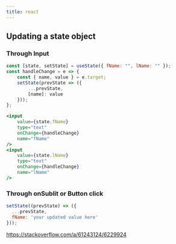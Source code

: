 ```yaml
---
title: react
---
```


## Updating a state object

### Through Input

```jsx
const [state, setState] = useState({ fName: "", lName: "" });
const handleChange = e => {
    const { name, value } = e.target;
    setState(prevState => ({
        ...prevState,
        [name]: value
    }));
};

<input
    value={state.fName}
    type="text"
    onChange={handleChange}
    name="fName"
/>
<input
    value={state.lName}
    type="text"
    onChange={handleChange}
    name="lName"
/>
```

### Through onSublit or Button click

```jsx
setState((prevState) => ({
  ...prevState,
  fName: 'your updated value here'
}));
```

https://stackoverflow.com/a/61243124/6229924
